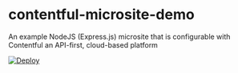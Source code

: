 # contentful-microsite-demo
An example NodeJS (Express.js) microsite that is configurable with Contentful an API-first, cloud-based platform

[![Deploy](https://www.herokucdn.com/deploy/button.svg)](https://heroku.com/deploy)